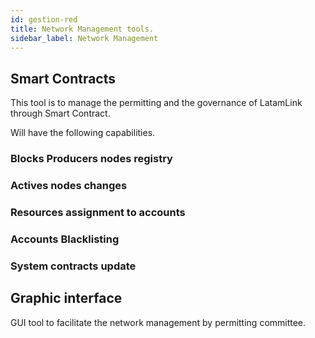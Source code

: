 ```yaml
---
id: gestion-red
title: Network Management tools.
sidebar_label: Network Management
---
```


## Smart Contracts
This tool is to manage the permitting and the governance of LatamLink through Smart Contract.

Will have the following capabilities.

### Blocks Producers nodes registry

### Actives nodes changes

### Resources assignment to accounts

### Accounts Blacklisting

### System contracts update


## Graphic interface
GUI tool to facilitate the network management by permitting committee. 




